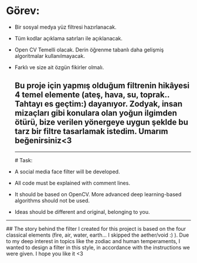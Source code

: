 # Görev:
- Bir sosyal medya yüz filtresi hazırlanacak.
- Tüm kodlar açıklama satırları ile açıklanacak.
- Open CV Temelli olacak. Derin öğrenme tabanlı daha gelişmiş algoritmalar kullanılmayacak.
- Farklı ve size ait özgün fikirler olmalı.

  ## Bu proje için yapmış olduğum filtrenin hikâyesi 4 temel elemente (ateş, hava, su, toprak.. Tahtayı es geçtim:) dayanıyor. Zodyak, insan mizaçları gibi konulara olan yoğun ilgimden ötürü, bize verilen yönergeye uygun şeklde bu tarz bir filtre tasarlamak istedim. Umarım beğenirsiniz<3
  <hr>
  # Task:  
- A social media face filter will be developed.  
- All code must be explained with comment lines.  
- It should be based on OpenCV. More advanced deep learning-based algorithms should not be used.  
- Ideas should be different and original, belonging to you.  
<hr>
## The story behind the filter I created for this project is based on the four classical elements (fire, air, water, earth... I skipped the aether/void :) ). Due to my deep interest in topics like the zodiac and human temperaments, I wanted to design a filter in this style, in accordance with the instructions we were given.  
I hope you like it <3

